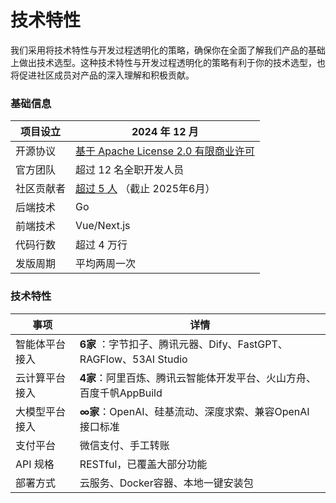 # 技术特性

我们采用将技术特性与开发过程透明化的策略，确保你在全面了解我们产品的基础上做出技术选型。这种技术特性与开发过程透明化的策略有利于你的技术选型，也将促进社区成员对产品的深入理解和积极贡献。

### 基础信息

| 项目设立   | 2024 年 12 月                                                                         |
| ---------- | ------------------------------------------------------------------------------------- |
| 开源协议   | [基于 Apache License 2.0 有限商业许可](https://bytemd.js.org/policies/open-source.md) |
| 官方团队   | 超过 12 名全职开发人员                                                                |
| 社区贡献者 | [超过 5 人](https://ossinsight.io/analyze/53ai/53aihub) （截止 2025年6月）            |
| 后端技术   | Go                                                                       |
| 前端技术   | Vue/Next.js                                                                           |
| 代码行数   | 超过 4 万行                                                                          |
| 发版周期   | 平均两周一次                                                                          |

### 技术特性

| 事项           | 详情                                                                |
| -------------- | ------------------------------------------------------------------- |
| 智能体平台接入 | **6家** ：字节扣子、腾讯元器、Dify、FastGPT、RAGFlow、53AI Studio  |
| 云计算平台接入 | **4家**：阿里百炼、腾讯云智能体开发平台、火山方舟、百度千帆AppBuild |
| 大模型平台接入 | **∞家**：OpenAI、硅基流动、深度求索、兼容OpenAI 接口标准           |
| 支付平台       | 微信支付、手工转账                                                  |
| API 规格       | RESTful，已覆盖大部分功能                                           |
| 部署方式       | 云服务、Docker容器、本地一键安装包                                  |

